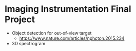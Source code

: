 # Imaging Instrumentation Final Project
* Object detection for out-of-view target
  * https://www.nature.com/articles/nphoton.2015.234
* 3D spectrogram
